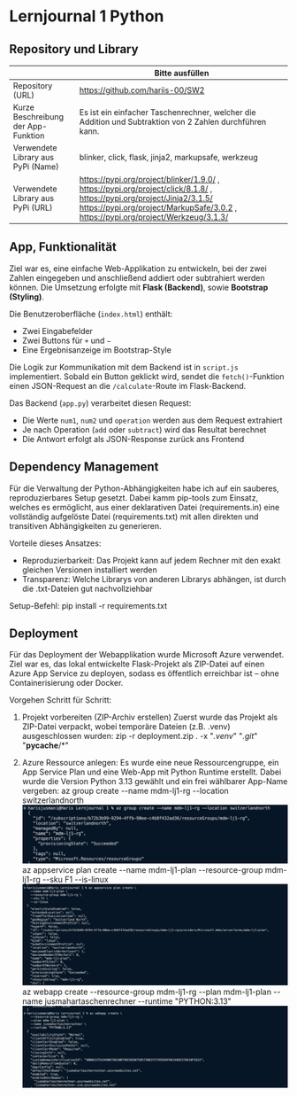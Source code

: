 ﻿# Lernjournal 1 Python

## Repository und Library

| | Bitte ausfüllen |
| -------- | ------- |
| Repository (URL)  | https://github.com/hariis-00/SW2 |
| Kurze Beschreibung der App-Funktion | Es ist ein einfacher Taschenrechner, welcher die Addition und Subtraktion von 2 Zahlen durchführen kann.|
| Verwendete Library aus PyPi (Name) |blinker, click, flask, jinja2, markupsafe, werkzeug|
| Verwendete Library aus PyPi (URL) | https://pypi.org/project/blinker/1.9.0/ , https://pypi.org/project/click/8.1.8/ ,  https://pypi.org/project/Jinja2/3.1.5/ https://pypi.org/project/MarkupSafe/3.0.2 , https://pypi.org/project/Werkzeug/3.1.3/  |

## App, Funktionalität

Ziel war es, eine einfache Web-Applikation zu entwickeln, bei der zwei Zahlen eingegeben und anschließend addiert oder subtrahiert werden können. Die Umsetzung erfolgte mit **Flask (Backend)**, sowie **Bootstrap (Styling)**.

Die Benutzeroberfläche (`index.html`) enthält:
- Zwei Eingabefelder
- Zwei Buttons für `+` und `−`
- Eine Ergebnisanzeige im Bootstrap-Style

Die Logik zur Kommunikation mit dem Backend ist in `script.js` implementiert. Sobald ein Button geklickt wird, sendet die `fetch()`-Funktion einen JSON-Request an die `/calculate`-Route im Flask-Backend.

Das Backend (`app.py`) verarbeitet diesen Request:
- Die Werte `num1`, `num2` und `operation` werden aus dem Request extrahiert
- Je nach Operation (`add` oder `subtract`) wird das Resultat berechnet
- Die Antwort erfolgt als JSON-Response zurück ans Frontend

## Dependency Management

Für die Verwaltung der Python-Abhängigkeiten habe ich auf ein sauberes, reproduzierbares Setup gesetzt. Dabei kamm pip-tools zum Einsatz, welches es ermöglicht, aus einer deklarativen Datei (requirements.in) eine vollständig aufgelöste Datei (requirements.txt) mit allen direkten und transitiven Abhängigkeiten zu generieren.

Vorteile dieses Ansatzes:
- Reproduzierbarkeit: Das Projekt kann auf jedem Rechner mit den exakt gleichen Versionen installiert werden
- Transparenz: Welche Librarys von anderen Librarys abhängen, ist durch die .txt-Dateien gut nachvollziehbar

Setup-Befehl:
pip install -r requirements.txt

## Deployment

Für das Deployment der Webapplikation wurde Microsoft Azure verwendet. Ziel war es, das lokal entwickelte Flask-Projekt als ZIP-Datei auf einen Azure App Service zu deployen, sodass es öffentlich erreichbar ist – ohne Containerisierung oder Docker.

Vorgehen Schritt für Schritt:

1. Projekt vorbereiten (ZIP-Archiv erstellen)
Zuerst wurde das Projekt als ZIP-Datei verpackt, wobei temporäre Dateien (z.B. .venv) ausgeschlossen wurden:
zip -r deployment.zip . -x "*.venv*" "*.git*" "__pycache__/*"

2. Azure Ressource anlegen:
Es wurde eine neue Ressourcengruppe, ein App Service Plan und eine Web-App mit Python Runtime erstellt. Dabei wurde die Version Python 3.13 gewählt und ein frei wählbarer App-Name vergeben:
az group create --name mdm-lj1-rg --location switzerlandnorth <img src="images/lj1_jusmahar_azure_ressourcengruppe.png" alt="Ressourcengruppe" width="500">
az appservice plan create --name mdm-lj1-plan --resource-group mdm-lj1-rg --sku F1 --is-linux <img src="images/lj1_jusmahar_azure_appservice.png" alt="App Service" width="500">
az webapp create --resource-group mdm-lj1-rg --plan mdm-lj1-plan --name jusmahartaschenrechner --runtime "PYTHON:3.13" <img src="images/lj1_jusmahar_azure_webapp.png" alt="Web App" width="500">


